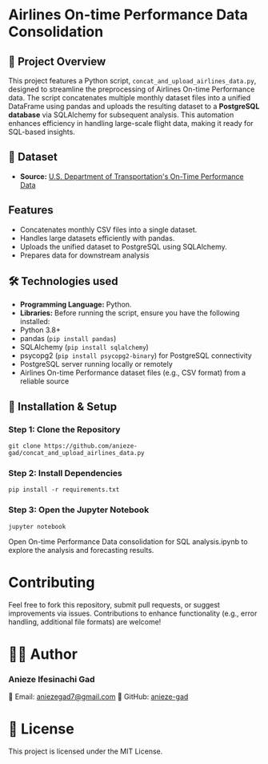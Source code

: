 # Airlines On-time Performance Data Consolidation

## 📌 Project Overview
This project features a Python script, `concat_and_upload_airlines_data.py`, designed to streamline the preprocessing of Airlines On-time Performance data. The script concatenates multiple monthly dataset files into a unified DataFrame using pandas and uploads the resulting dataset to a **PostgreSQL database** via SQLAlchemy for subsequent analysis. This automation enhances efficiency in handling large-scale flight data, making it ready for SQL-based insights.
## 📂 Dataset
- **Source:** [ U.S. Department of Transportation's On-Time Performance Data](https://transtats.bts.gov/Tables.asp?QO_VQ=EFD&QO_anzr=Nv4yv0r%FDb0-gvzr%FDcr4s14zn0pr%FDQn6n&QO_fu146_anzr=b0-gvzr)
## Features
- Concatenates monthly CSV files into a single dataset.
- Handles large datasets efficiently with pandas.
- Uploads the unified dataset to PostgreSQL using SQLAlchemy.
- Prepares data for downstream analysis 
## 🛠️ Technologies used
- **Programming Language:** Python.
- **Libraries:** Before running the script, ensure you have the following installed:
- Python 3.8+
- pandas (`pip install pandas`)
- SQLAlchemy (`pip install sqlalchemy`)
- psycopg2 (`pip install psycopg2-binary`) for PostgreSQL connectivity
- PostgreSQL server running locally or remotely
- Airlines On-time Performance dataset files (e.g., CSV format) from a reliable source
  
## 🔧 Installation & Setup

### **Step 1: Clone the Repository**
```
git clone https://github.com/anieze-gad/concat_and_upload_airlines_data.py
```

### **Step 2: Install Dependencies**
```
pip install -r requirements.txt
```

### **Step 3: Open the Jupyter Notebook**
```
jupyter notebook
```
Open On-time Performance Data consolidation for SQL analysis.ipynb to explore the analysis and forecasting results.

# Contributing
Feel free to fork this repository, submit pull requests, or suggest improvements via issues. Contributions to enhance functionality (e.g., error handling, additional file formats) are welcome!

# 👨‍💻 Author
### **Anieze Ifesinachi Gad**
📧 Email: aniezegad7@gmail.com 
🔗 GitHub: [anieze-gad](https://github.com/anieze-gad)

# 📜 License
This project is licensed under the MIT License.


